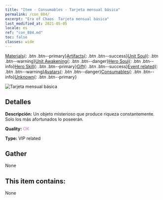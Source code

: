 ```yaml
---
title: "Item - Consumables - Tarjeta mensual básica"
permalink: /con_884/
excerpt: "Era of Chaos  Tarjeta mensual básica"
last_modified_at: 2021-05-05
locale: es
ref: "con_884.md"
toc: false
classes: wide
---
```

 [Materials](/ItemsES/){: .btn .btn--primary}[Artifacts](/ItemsES/Artifacts/){: .btn .btn--success}[Unit Soul](/ItemsES/UnitSoul/){: .btn .btn--warning}[Unit Awakening](/ItemsES/UnitAwakening/){: .btn .btn--danger}[Hero Soul](/ItemsES/HeroSoul/){: .btn .btn--info}[Hero Skill](/ItemsES/HeroSkill/){: .btn .btn--primary}[Gift](/ItemsES/Gift/){: .btn .btn--success}[Event related](/ItemsES/Events/){: .btn .btn--warning}[Avatars](/ItemsES/Avatars/){: .btn .btn--danger}[Consumables](/ItemsES/Consumables/){: .btn .btn--info}[Unknown](/ItemsES/Unknown/){: .btn .btn--primary}

 ![Tarjeta mensual básica](/images/t/i_month.png)

## Detalles
 **Descripción:** Un objeto misterioso que produce riqueza constantemente. Solo los más afortunados lo poseerán.

 **Quality:** <span style="color: #DA70D6">OK</span>

 **Type:** VIP related

## Gather

  None

## This item contains:

  None

